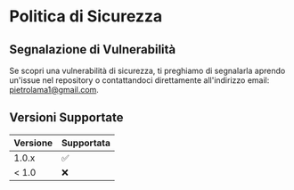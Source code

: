 # Politica di Sicurezza

## Segnalazione di Vulnerabilità

Se scopri una vulnerabilità di sicurezza, ti preghiamo di segnalarla aprendo un'issue nel repository o contattandoci direttamente all'indirizzo email: [pietrolama1@gmail.com](mailto:pietrolama1@gmail.com).

## Versioni Supportate

| Versione | Supportata          |
|----------|---------------------|
| 1.0.x    | :white_check_mark:  |
| < 1.0    | :x:                 |
